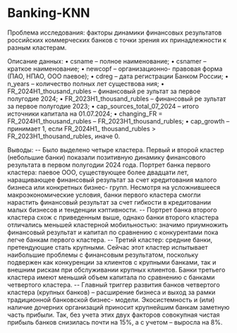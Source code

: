 # Banking-KNN
Проблема исследования: факторы динамики финансовых результатов российских коммерческих банков с точки зрения их принадлежности к разным кластерам. 

Описание данных:
• csname –  полное наименование;
 • csnamer –  краткое наименование;
 • newcopf –  организационно- правовая форма 
(ПАО, НПАО, ООО паевое);
 • cdreg –  дата регистрации Банком России;
 • n_years –  количество полных лет существова
ния;
 • FR_2024H1_thousand_rubles –  финансовый ре
зультат за первое полугодие 2024;
 • FR_2023H1_thousand_rubles –  финансовый ре
зультат за первое полугодие 2023;
 • cap_sources_total_07_2024 –  итого источники 
капитала на 01.07.2024;
 • changing_FR = FR_2024H1_thousand_rubles – 
FR_2023H1_thousand_rubles;
 • cap_growth –  принимает 1, если FR_2024H1_
 thousand_rubles > FR_2023H1_thousand_rubles, 
иначе 0.

Выводы:
-- Было выделено четыре кластера. Первый и второй кластер (небольшие банки) показали позитивную динамику финансового результата в первом полугодии 2024 года. Портрет банка первого кластера: паевое ООО, существующее более двадцати лет, наращивающее финансовый результат за счет кредитования малого бизнеса или конкретных бизнес- групп. Несмотря на усложнившееся макроэкономические условия, банки первого 
кластера смогли нарастить финансовый результат за счет гибкости в кредитовании малых бизнесов и тенденции кэптивности. 
-- Портрет банка второго кластера схож с приведенным выше, однако банки второго кластера отличались меньшей кластерной мобильностью: значимо приумножить финансовый результат и капитал по сравнению с конкурентами пока легче банкам первого кластера.
-- Третий кластер: средние банки, претендующие стать крупными. Сейчас этот кластер испытывает наибольшие проблемы с финансовым результатом, поскольку подвержен как конкуренции за клиентов с крупными банками, так и внешним рискам при обслуживании крупных клиентов. Банки третьего кластера имеют меньший объем капитала по сравнению с банками четвертого кластера.
-- Главный триггер развития банков четвертого кластера (крупных банков) –  расширение бизнеса и выход за рамки традиционной банковской бизнес- модели. Экосистемность и (или) наличие дочерних организаций приносит крупнейшим банкам заметную часть прибыли. Так, без учета этих двух факторов совокупная чистая прибыль банков снизилась почти на 15%, а с учетом –  выросла на 8%. 
